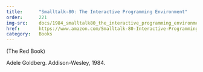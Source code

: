 ```yaml
---
title:      "Smalltalk-80: The Interactive Programming Environment"
order:      221
img-src:    docs/1984_smalltalk80_the_interactive_programming_environment.jpg
href:       https://www.amazon.com/Smalltalk-80-Interactive-Programming-Environment-Addison-Wesley/dp/0201113724
category:   Books
---
```

(The Red Book)

Adele Goldberg. Addison-Wesley, 1984.
